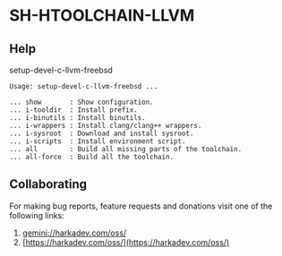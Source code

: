 # SH-HTOOLCHAIN-LLVM

## Help

setup-devel-c-llvm-freebsd

    Usage: setup-devel-c-llvm-freebsd ...
    
    ... show       : Show configuration.
    ... i-tooldir  : Install prefix.
    ... i-binutils : Install binutils.
    ... i-wrappers : Install clang/clang++ wrappers.
    ... i-sysroot  : Download and install sysroot.
    ... i-scripts  : Install environment script.
    ... all        : Build all missing parts of the toolchain.
    ... all-force  : Build all the toolchain.

## Collaborating

For making bug reports, feature requests and donations visit
one of the following links:

1. [gemini://harkadev.com/oss/](gemini://harkadev.com/oss/)
2. [https://harkadev.com/oss/](https://harkadev.com/oss/)

